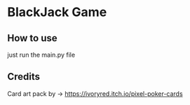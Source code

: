 # BlackJack Game

## **How to use**
just run the main.py file

## **Credits**
Card art pack by -> https://ivoryred.itch.io/pixel-poker-cards
